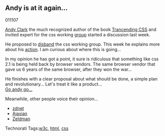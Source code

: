 <article><h2>Andy is at it again&#8230;</h2><time><span class="day">0</span><span class="month">11</span><span class="year">107</span></time><p class="hcard"><a class="fn url" href="http://www.stuffandnonsense.co.uk/">Andy Clark</a> the much recognized author of the book <a href="http://www.amazon.com/Transcending-CSS-Design-Voices-Matter/dp/0321410971/ref=pd_bbs_1?ie=UTF8&s=books&qid=1197830644&sr=8-1" title="book">Trancending CSS</a> and invited expert for the css working <a href="http://w3.org/">group</a> started a discussion last week.</p><p>He proposed to <a href="http://www.stuffandnonsense.co.uk/malarkey/more/css_unworking_group/">disband</a> the css working group. This week he explains more about his <a href="http://www.stuffandnonsense.co.uk/malarkey/more/csswg_proposals/">action</a>. I am curious about where this is going...</p><p>In my opinion he has got a point, it sure is ridiculous that something like css 2.1 is being held back by browser vendors. The same browser vendor that gave us 6 years of the same browser, after they won the war...</p><p>He finishes with a clear proposal about what should be done, a simple plan and revolutionary... Let's treat it like a product...<br /><a href="http://www.stuffandnonsense.co.uk/malarkey/more/csswg_proposals/">Go andy go...</a></p><p>Meanwhile, other people voice their opinion...</p><ul>	<li><a href="http://blogs.zdnet.com/microsoft/?p=1042">zdnet</a></li>	<li><a href="http://tinyurl.com/25pdxw">Ajaxian</a></li>	<li><a href="http://www.zeldman.com/2007/12/15/re-css-unworking-group/">Zeldman</a></li></ul><!-- Technorati Tags Start --><p>Technorati Tags:<a href="http://technorati.com/tag/w3c" rel="tag">w3c</a>, <a href="http://technorati.com/tag/html" rel="tag">html</a>, <a href="http://technorati.com/tag/css" rel="tag">css</a></p><!-- Technorati Tags End --></article>